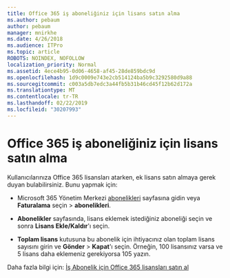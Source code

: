 ```yaml
---
title: Office 365 iş aboneliğiniz için lisans satın alma
ms.author: pebaum
author: pebaum
manager: mnirkhe
ms.date: 4/26/2018
ms.audience: ITPro
ms.topic: article
ROBOTS: NOINDEX, NOFOLLOW
localization_priority: Normal
ms.assetid: 4ece4b95-0d06-4658-af45-28de859bdc9d
ms.openlocfilehash: 1d9c0009e743e2cb514124ba5b9c3292580d9a88
ms.sourcegitcommit: c003a5db7edc3a44fb5b31b46cd45f12b62d172a
ms.translationtype: MT
ms.contentlocale: tr-TR
ms.lasthandoff: 02/22/2019
ms.locfileid: "30207993"
---
```

# <a name="how-to-buy-licenses-for-your-office-365-business-subscription"></a>Office 365 iş aboneliğiniz için lisans satın alma

Kullanıcılarınıza Office 365 lisansları atarken, ek lisans satın almaya gerek duyan bulabilirsiniz. Bunu yapmak için:
  
- Microsoft 365 Yönetim Merkezi [abonelikleri]( https://go.microsoft.com/fwlink/p/?linkid=842054) sayfasına gidin veya **Faturalama** seçin \> **abonelikleri**.
    
- **Abonelikler** sayfasında, lisans eklemek istediğiniz aboneliği seçin ve sonra **Lisans Ekle/Kaldır**'ı seçin.
    
- **Toplam lisans** kutusuna bu abonelik için ihtiyacınız olan toplam lisans sayısını girin ve **Gönder** \> **Kapat**'ı seçin. Örneğin, 100 lisansınız varsa ve 5 lisans daha eklemeniz gerekiyorsa 105 yazın.
    
Daha fazla bilgi için: [İş Abonelik için Office 365 lisansları satın al](https://support.office.com/article/36081d8d-b3fa-4948-8c34-e217bba825e1)
  

